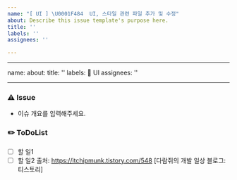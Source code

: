 ```yaml
---
name: "[ UI ] \U0001F484  UI, 스타일 관련 파일 추가 및 수정"
about: Describe this issue template's purpose here.
title: ''
labels: ''
assignees: ''

---
```


---
name: 
about:
title: ''
labels: :lipstick: UI
assignees: ''

---

### ⚠️ Issue
- 이슈 개요를 입력해주세요.

### ✏️ ToDoList
- [ ] 할 일1
- [ ] 할 일2
출처: https://itchipmunk.tistory.com/548 [다람쥐의 개발 일상 블로그:티스토리]
